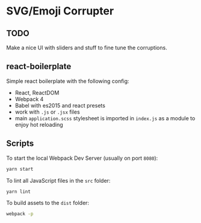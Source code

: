 # SVG/Emoji Corrupter

## TODO

Make a nice UI with sliders and stuff to fine tune the corruptions.

## react-boilerplate

Simple react boilerplate with the following config:

- React, ReactDOM
- Webpack 4
- Babel with es2015 and react presets
- work with `.js` or `.jsx` files
- main `application.scss` stylesheet is imported in `index.js` as a module to enjoy hot reloading

## Scripts

To start the local Webpack Dev Server (usually on port `8080`):

```bash
yarn start
```

To lint all JavaScript files in the `src` folder:

```bash
yarn lint
```

To build assets to the `dist` folder:

```bash
webpack -p
```
